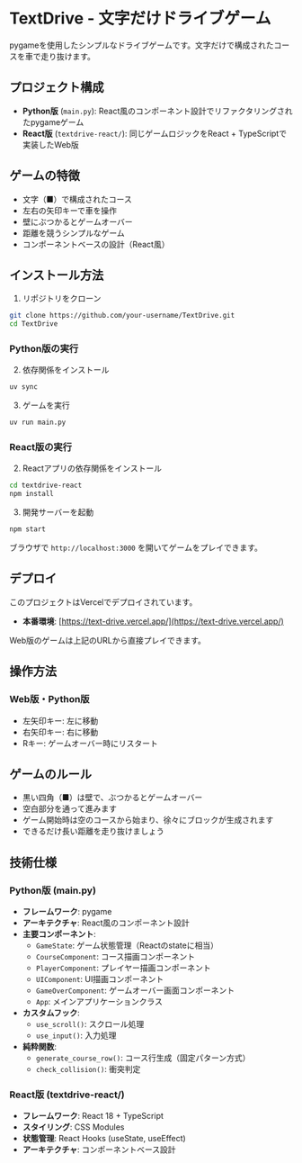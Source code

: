 # TextDrive - 文字だけドライブゲーム

pygameを使用したシンプルなドライブゲームです。文字だけで構成されたコースを車で走り抜けます。

## プロジェクト構成

- **Python版** (`main.py`): React風のコンポーネント設計でリファクタリングされたpygameゲーム
- **React版** (`textdrive-react/`): 同じゲームロジックをReact + TypeScriptで実装したWeb版

## ゲームの特徴

- 文字（■）で構成されたコース
- 左右の矢印キーで車を操作
- 壁にぶつかるとゲームオーバー
- 距離を競うシンプルなゲーム
- コンポーネントベースの設計（React風）

## インストール方法

1. リポジトリをクローン
```bash
git clone https://github.com/your-username/TextDrive.git
cd TextDrive
```

### Python版の実行

2. 依存関係をインストール
```bash
uv sync
```

3. ゲームを実行
```bash
uv run main.py
```

### React版の実行

2. Reactアプリの依存関係をインストール
```bash
cd textdrive-react
npm install
```

3. 開発サーバーを起動
```bash
npm start
```

ブラウザで `http://localhost:3000` を開いてゲームをプレイできます。

## デプロイ

このプロジェクトはVercelでデプロイされています。

- **本番環境**: [https://text-drive.vercel.app/](https://text-drive.vercel.app/)

Web版のゲームは上記のURLから直接プレイできます。

## 操作方法

### Web版・Python版
- 左矢印キー: 左に移動
- 右矢印キー: 右に移動
- Rキー: ゲームオーバー時にリスタート

## ゲームのルール

- 黒い四角（■）は壁で、ぶつかるとゲームオーバー
- 空白部分を通って進みます
- ゲーム開始時は空のコースから始まり、徐々にブロックが生成されます
- できるだけ長い距離を走り抜けましょう

## 技術仕様

### Python版 (main.py)
- **フレームワーク**: pygame
- **アーキテクチャ**: React風のコンポーネント設計
- **主要コンポーネント**:
  - `GameState`: ゲーム状態管理（Reactのstateに相当）
  - `CourseComponent`: コース描画コンポーネント
  - `PlayerComponent`: プレイヤー描画コンポーネント
  - `UIComponent`: UI描画コンポーネント
  - `GameOverComponent`: ゲームオーバー画面コンポーネント
  - `App`: メインアプリケーションクラス
- **カスタムフック**:
  - `use_scroll()`: スクロール処理
  - `use_input()`: 入力処理
- **純粋関数**:
  - `generate_course_row()`: コース行生成（固定パターン方式）
  - `check_collision()`: 衝突判定

### React版 (textdrive-react/)
- **フレームワーク**: React 18 + TypeScript
- **スタイリング**: CSS Modules
- **状態管理**: React Hooks (useState, useEffect)
- **アーキテクチャ**: コンポーネントベース設計
